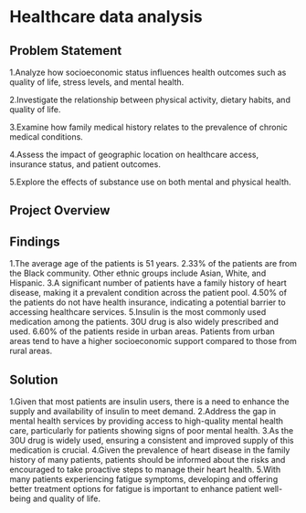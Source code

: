 # Healthcare data analysis

## Problem Statement 

1.Analyze how socioeconomic status influences health outcomes such as quality of life, stress levels, and mental health.

2.Investigate the relationship between physical activity, dietary habits, and quality of life.

3.Examine how family medical history relates to the prevalence of chronic medical conditions.

4.Assess the impact of geographic location on healthcare access, insurance status, and patient outcomes.

5.Explore the effects of substance use on both mental and physical health.

  ## Project Overview

  ## Findings

  1.The average age of the patients is 51 years.
  2.33% of the patients are from the Black community. Other ethnic groups include Asian, White, and Hispanic.
  3.A significant number of patients have a family history of heart disease, making it a prevalent condition across the patient pool.
  4.50% of the patients do not have health insurance, indicating a potential barrier to accessing healthcare services.
  5.Insulin is the most commonly used medication among the patients. 30U drug is also widely prescribed and used.
  6.60% of the patients reside in urban areas. Patients from urban areas tend to have a higher socioeconomic support compared to those from rural areas.
  

  ## Solution

  1.Given that most patients are insulin users, there is a need to enhance the supply and availability of insulin to meet demand.
  2.Address the gap in mental health services by providing access to high-quality mental health care, particularly for patients showing signs of poor mental health.
  3.As the 30U drug is widely used, ensuring a consistent and improved supply of this medication is crucial.
  4.Given the prevalence of heart disease in the family history of many patients, patients should be informed about the risks and encouraged to take proactive steps to manage their heart health.
  5.With many patients experiencing fatigue symptoms, developing and offering better treatment options for fatigue is important to enhance patient well-being and quality of life.




